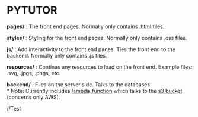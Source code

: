 # PYTUTOR

**pages/** : The front end pages. Normally only contains .html files.

**styles/** : Styling for the front end pages. Normally only contains .css files.

**js/** : Add interactivity to the front end pages. Ties the front end to the backend. Normally only contains .js files.

**resources/** : Continas any resources to load on the front end. Example files: .svg, .jpgs, .pngs, etc.

**backend/** : Files on the server side. Talks to the databases. <br/>
               * Note: Currently includes [lambda_function](backend/lambda_function.py) which talks to the [s3 bucket](https://docs.aws.amazon.com/AmazonS3/latest/dev/UsingBucket.html) (concerns only AWS).

//Test
